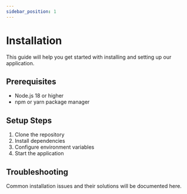 ```yaml
---
sidebar_position: 1
---
```


# Installation

This guide will help you get started with installing and setting up our application.

## Prerequisites

- Node.js 18 or higher
- npm or yarn package manager

## Setup Steps

1. Clone the repository
2. Install dependencies
3. Configure environment variables
4. Start the application

## Troubleshooting

Common installation issues and their solutions will be documented here.